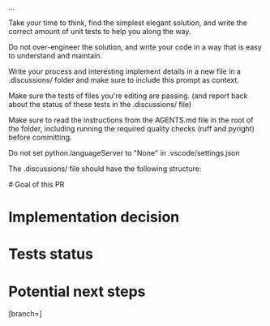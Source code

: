 <PROMPT>
...
</PROMPT>

Take your time to think, find the simplest elegant solution, and write the correct amount of unit tests to help you along the way.

Do not over-engineer the solution, and write your code in a way that is easy to understand and maintain.

Write your process and interesting implement details in a new file in a .discussions/ folder and make sure to include this prompt as context.

Make sure the tests of files you're editing are passing. (and report back about the status of these tests in the .discussions/ file)

Make sure to read the instructions from the AGENTS.md file in the root of the folder, including running the required quality checks (ruff and pyright) before committing.

Do not set python.languageServer to "None" in .vscode/settings.json

The .discussions/ file should have the following structure:

<file>
# Goal of this PR

# Implementation decision

# Tests status

# Potential next steps

</file>

[branch=<BRANCH>]
